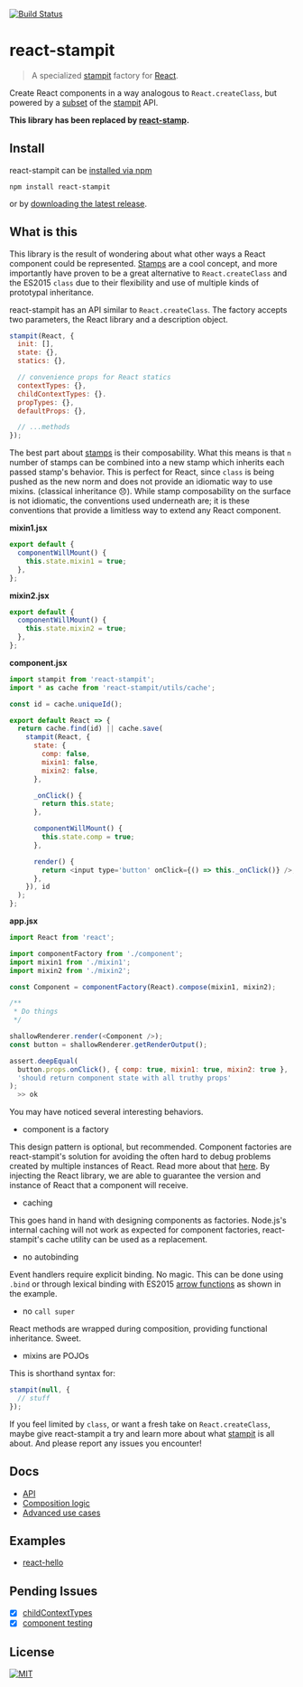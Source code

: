 [![Build Status](https://travis-ci.org/stampit-org/react-stampit.svg)](https://travis-ci.org/stampit-org/react-stampit)

# react-stampit

> A specialized [stampit](https://github.com/stampit-org/stampit) factory for [React](https://github.com/facebook/react).

Create React components in a way analogous to `React.createClass`, but powered by a [subset](docs/api.md#api-differences) of the [stampit](https://github.com/stampit-org/stampit) API.

**This library has been replaced by [react-stamp](https://github.com/stampit-org/react-stamp).**

## Install

react-stampit can be [installed via npm](https://www.npmjs.com/package/react-stampit)

```
npm install react-stampit
```

or by [downloading the latest release](https://github.com/stampit-org/react-stampit/releases).

## What is this

This library is the result of wondering about what other ways a React component could be represented. [Stamps](https://github.com/stampit-org/stampit#what-is-a-stamp) are a cool concept, and more importantly have proven to be a great alternative to `React.createClass` and the ES2015 `class` due to their flexibility and use of multiple kinds of prototypal inheritance.

react-stampit has an API similar to `React.createClass`. The factory accepts two parameters, the React library and a description object.

```js
stampit(React, {
  init: [],
  state: {},
  statics: {},

  // convenience props for React statics
  contextTypes: {},
  childContextTypes: {}.
  propTypes: {},
  defaultProps: {},

  // ...methods
});
```

The best part about [stamps](https://github.com/stampit-org/stampit#what-is-a-stamp) is their composability. What this means is that `n` number of stamps can be combined into a new stamp which inherits each passed stamp's behavior. This is perfect for React, since `class` is being pushed as the new norm and does not provide an idiomatic way to use mixins. (classical inheritance :disappointed:). While stamp composability on the surface is not idiomatic, the conventions used underneath are; it is these conventions that provide a limitless way to extend any React component.

__mixin1.jsx__

```js
export default {
  componentWillMount() {
    this.state.mixin1 = true;
  },
};
```

__mixin2.jsx__

```js
export default {
  componentWillMount() {
    this.state.mixin2 = true;
  },
};
```

__component.jsx__

```js
import stampit from 'react-stampit';
import * as cache from 'react-stampit/utils/cache';

const id = cache.uniqueId();

export default React => {
  return cache.find(id) || cache.save(
    stampit(React, {
      state: {
        comp: false,
        mixin1: false,
        mixin2: false,
      },

      _onClick() {
        return this.state;
      },

      componentWillMount() {
        this.state.comp = true;
      },

      render() {
        return <input type='button' onClick={() => this._onClick()} />;
      },
    }), id
  );
};
```

__app.jsx__

```js
import React from 'react';

import componentFactory from './component';
import mixin1 from './mixin1';
import mixin2 from './mixin2';

const Component = componentFactory(React).compose(mixin1, mixin2);

/**
 * Do things
 */
```

```js
shallowRenderer.render(<Component />);
const button = shallowRenderer.getRenderOutput();

assert.deepEqual(
  button.props.onClick(), { comp: true, mixin1: true, mixin2: true },
  'should return component state with all truthy props'
);
  >> ok
```

You may have noticed several interesting behaviors.

* component is a factory

 This design pattern is optional, but recommended. Component factories are react-stampit's solution for avoiding the often hard to debug problems created by multiple instances of React. Read more about that [here](https://medium.com/@dan_abramov/two-weird-tricks-that-fix-react-7cf9bbdef375). By injecting the React library, we are able to guarantee the version and instance of React that a component will receive.

* caching

 This goes hand in hand with designing components as factories. Node.js's internal caching will not work as expected for component factories, react-stampit's cache utility can be used as a replacement.

* no autobinding

 Event handlers require explicit binding. No magic. This can be done using `.bind` or through lexical binding with ES2015 [arrow functions](https://developer.mozilla.org/en-US/docs/Web/JavaScript/Reference/Functions/Arrow_functions) as shown in the example.
* no `call super`

 React methods are wrapped during composition, providing functional inheritance. Sweet.
* mixins are POJOs

 This is shorthand syntax for:
 ```js
 stampit(null, {
   // stuff
 });
 ```

If you feel limited by `class`, or want a fresh take on `React.createClass`, maybe give react-stampit a try and learn more about what [stampit](https://github.com/stampit-org/stampit) is all about. And please report any issues you encounter!

## Docs
* [API](docs/api.md)
* [Composition logic](docs/composition.md)
* [Advanced use cases](docs/advanced.md)

## Examples
* [react-hello](https://github.com/stampit-org/react-hello)

## Pending Issues
* [x] [childContextTypes](https://github.com/facebook/react/pull/3940)
* [x] [component testing](https://github.com/facebook/react/pull/3941)

## License
[![MIT](https://img.shields.io/badge/license-MIT-blue.svg)](http://troutowicz.mit-license.org)
